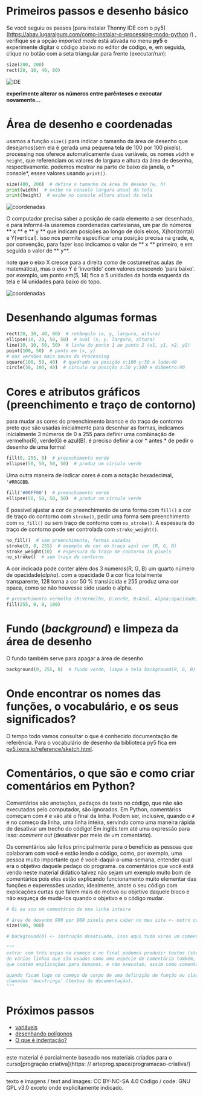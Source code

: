 # Primeiros passos e desenho básico

Se você seguiu os passos [para instalar Thonny IDE com o py5](https://abav.lugaralgum.com/como-instalar-o-processing-modo-python /) , verifique se a opção *imported mode* está ativada no menu **py5** e experimente digitar o código abaixo no editor de código, e, em seguida, clique no botão com a seta triangular para frente (executar/*run*):

```python
size(200, 200)
rect(20, 10, 40, 80)
```

![IDE](assets/01-ide.png)

**experimente alterar os números entre parênteses e executar novamente...**

# Área de desenho e coordenadas

usamos a função `size()` para indicar o tamanho da área de desenho que desejamos(sem ela é gerada uma pequena tela de 100 por 100 pixels). processing nos oferece automaticamente duas variáveis, os nomes `width` e `height`, que referenciam os valores de largura e altura da área de desenho, respectivamente. podemos mostrar na parte de baixo da janela, o * console*, esses valores usando `print()`.

```python
size(400, 200)  # define o tamanho da área de deseno (w, h)
print(width)  # exibe no console largura atual da tela
print(height)  # exibe no console altura atual da tela
```
![coordenadas](assets/01-console.png)

O computador precisa saber a posição de cada elemento a ser desenhado, e para informá-la usaremos coordenadas cartesianas, um par de números ** x ** e ** y ** que indicam posições ao longo de dois eixos, X(horizontal) e Y(vertical). isso nos permite especificar uma posição precisa na grade, e, por convenção, para fazer isso indicamos o valor de ** x ** primeiro, e em seguida o valor de ** y**.

note que o eixo X cresce para a direita como de costume(nas aulas de matemática), mas o eixo Y é 'invertido' com valores crescendo 'para baixo'. por exemplo, um ponto em(5, 14) fica a 5 unidades da borda esquerda da tela e 14 unidades para baixo do topo.

![coordenadas](assets/01-coordenadas.jpg)

# Desenhando algumas formas

```python
rect(20, 10, 40, 80)  # retângulo (x, y, largura, altura)
ellipse(10, 20, 50, 50)  # oval (x, y, largura, altura)
line(10, 10, 50, 50)  # linha do ponto 1 ao ponto 2 (x1, y1, x2, y2)
point(100, 50)  # ponto em (x, y)
# nas versões mais novas do Processing
square(100, 50, 40)  # quadrado na posição x:100 y:50 e lado:40
circle(50, 100, 40)  # círculo na posição x:50 y:100 e diâmetro:40
```

# Cores e atributos gráficos (preenchimento e traço de contorno)

para mudar as cores do preenchimento branco e do traço de contorno preto que são usadas inicialmente para desenhar as formas, indicamos inicialmente 3 números de 0 a 255 para definir uma combinação de vermelho(R), verde(G) e azul(B).
é preciso definir a cor * antes * de pedir o desenho de uma forma!

```python
fill(0, 255, 0)  # preenchimento verde
ellipse(50, 50, 50, 50)  # produz um círculo verde
```

Uma outra maneira de indicar cores é com a notação hexadecimal, `'#RRGGBB`.

```python
fill('#00FF00')  # preenchimento verde
ellipse(50, 50, 50, 50)  # produz um círculo verde
```

É possível ajustar a cor de preenchimento de uma forma com `fill()` a cor de traço do contorno com `stroke()`, pedir uma forma sem preenchimento com `no_fill()` ou sem traço de contorno com `no_stroke()`. A espessura do traço de contorno pode ser controlada com `stroke_weight()`.

```python
no_fill()  # sem preenchimento, formas vazadas
stroke(0, 0, 255)  # exemplo de cor do traço azul cor (R, G, B)
stroke_weight(10)  # espessura do traço de contorno 10 pixels
no_stroke()  # sem traço de contorno
```

A cor indicada pode conter além dos 3 números(R, G, B) um quarto número de opacidade(*alpha*). com a opacidade 0 a cor fica totalmente transparente, 128 torna a cor 50 % translúcida e 255 produz uma cor opaca, como se não houvesse sido usado o alpha. 

```python
# preenchimento vermelho (R:Vermelho, G:Verde, B:Azul, Alpha:opacidade)
fill(255, 0, 0, 100)
```

# Fundo (*background*) e limpeza da área de desenho

O fundo também serve para apagar a área de desenho

```python
background(0, 255, 0)  # fundo verde, limpa a tela background(R, G, B)
```

# Onde encontrar os nomes das funções, o vocabulário, e os seus significados?

O tempo todo vamos consultar o que é conhecido documentação de referência. Para o vocabulário de desenho da biblioteca py5 fica em [py5.ixora.io/reference/sketch.html](https://py5.ixora.io/reference/sketch.html).

# Comentários, o que são e como criar comentários em Python?

Comentários são anotações, pedaços de texto no código, que não são executados pelo computador, são ignorados. Em Python, comentários começam com `#` e vão até o final da linha. Podem ser, inclusive, quando o `#` é no começo da linha, uma linha inteira, servindo como uma maneira rápida de desativar um trecho do código! Em inglês tem até uma expressão para isso: *comment out* (desativar por meio de um comentário).


Os comentários são feitos principalmente para o benefício as pessoas que colaboram com você e estão lendo o código, como, por exemplo, uma pessoa muito importante que é você-daqui-a-uma-semana, entender qual era o objetivo daquele pedaço do programa. os comentários que você está vendo neste material didático talvez não sejam um exemplo muito bom de comentários pois eles estão explicando funcionamento muito elementar das funções e experessões usadas, idealmente, anote o seu código com explicações curtas que falem mais do motivo ou objetivo daquele bloco e não esqueça de mudá-los quando o objetivo e o código mudar.

```python
# Oi eu sou um comentário de uma linha inteira

# área de desenho 900 por 900 pixels para caber no meu site <- outro comentário
size(900, 900)

# background(0) <- instrução desativada, isso aqui tudo virou um comentário!

"""
extra: com três aspas no começo e no final podemos produzir textos (strings)
de várias linhas que são usados como uma espécie de comentário também, uma vez
que contém explicações para humanos, e não executam, assim como comentários.

quando ficam logo no começo do corpo de uma definição de função ou classe, são
chamados 'docstrings' (textos de documentação).
"""
```
# Próximos passos

- [variáveis](variaveis.md)
- [desenhando polígonos](poligonos_1.md)
- [O que é indentação?](indentacao.md)


---

este material é parcialmente baseado nos materiais criados para o curso[progração criativa](https: // arteprog.space/programacao-criativa/)

---

texto e imagens / text and images: CC BY-NC-SA 4.0
Código / code: GNU GPL v3.0 exceto onde explicitamente indicado.
